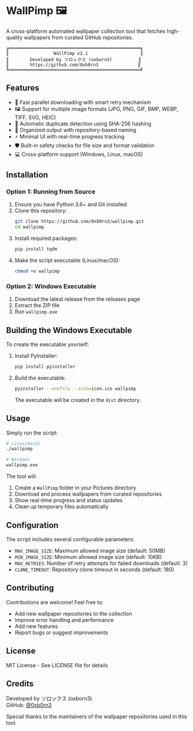 # WallPimp 🖼️

A cross-platform automated wallpaper collection tool that fetches high-quality wallpapers from curated GitHub repositories.

```
╔══════════════════════════════════════════════════╗
║                 WallPimp v2.1                    ║
║        Developed by ソロックス (oxborn3)          ║
║        https://github.com/0xb0rn3               ║
╚══════════════════════════════════════════════════╝
```

## Features

- 🚀 Fast parallel downloading with smart retry mechanism
- 🖼️ Support for multiple image formats (JPG, PNG, GIF, BMP, WEBP, TIFF, SVG, HEIC)
- 🔄 Automatic duplicate detection using SHA-256 hashing
- 📁 Organized output with repository-based naming
- ⚡ Minimal UI with real-time progress tracking
- 🛡️ Built-in safety checks for file size and format validation
- 💻 Cross-platform support (Windows, Linux, macOS)

## Installation

### Option 1: Running from Source

1. Ensure you have Python 3.6+ and Git installed
2. Clone this repository:
   ```bash
   git clone https://github.com/0xb0rn3/wallpimp.git
   cd wallpimp
   ```
3. Install required packages:
   ```bash
   pip install tqdm
   ```
4. Make the script executable (Linux/macOS):
   ```bash
   chmod +x wallpimp
   ```

### Option 2: Windows Executable

1. Download the latest release from the releases page
2. Extract the ZIP file
3. Run `wallpimp.exe`

## Building the Windows Executable

To create the executable yourself:

1. Install PyInstaller:
   ```bash
   pip install pyinstaller
   ```

2. Build the executable:
   ```bash
   pyinstaller --onefile --icon=icon.ico wallpimp
   ```
   The executable will be created in the `dist` directory.

## Usage

Simply run the script:
```bash
# Linux/macOS
./wallpimp

# Windows
wallpimp.exe
```

The tool will:
1. Create a `WallPimp` folder in your Pictures directory
2. Download and process wallpapers from curated repositories
3. Show real-time progress and status updates
4. Clean up temporary files automatically

## Configuration

The script includes several configurable parameters:

- `MAX_IMAGE_SIZE`: Maximum allowed image size (default: 50MB)
- `MIN_IMAGE_SIZE`: Minimum allowed image size (default: 10KB)
- `MAX_RETRIES`: Number of retry attempts for failed downloads (default: 3)
- `CLONE_TIMEOUT`: Repository clone timeout in seconds (default: 180)

## Contributing

Contributions are welcome! Feel free to:
- Add new wallpaper repositories to the collection
- Improve error handling and performance
- Add new features
- Report bugs or suggest improvements

## License

MIT License - See LICENSE file for details

## Credits

Developed by ソロックス (oxborn3)  
GitHub: [@0xb0rn3](https://github.com/0xb0rn3)

Special thanks to the maintainers of the wallpaper repositories used in this tool.
